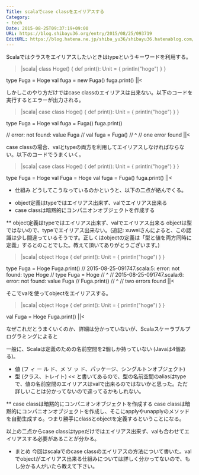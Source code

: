 ```yaml
---
Title: scalaでcase classをエイリアスする
Category:
- tech
Date: 2015-08-25T09:37:19+09:00
URL: https://blog.shibayu36.org/entry/2015/08/25/093719
EditURL: https://blog.hatena.ne.jp/shiba_yu36/shibayu36.hatenablog.com/atom/entry/8454420450106849484
---
```


Scalaではクラスをエイリアスしたいときはtypeというキーワードを利用する。
>|scala|
class Hoge() {
  def print(): Unit = { println("hoge") }
}

type Fuga = Hoge
val fuga = new Fuga()
fuga.print()
||<

しかしこのやり方だけではcase classのエイリアスは出来ない。以下のコードを実行するとエラーが出力される。
>|scala|
case class Hoge() {
  def print(): Unit = { println("hoge") }
}

type Fuga = Hoge
val fuga = Fuga()
fuga.print()

// error: not found: value Fuga
// val fuga = Fuga()
//            ^
// one error found
||<

case classの場合、valとtypeの両方を利用してエイリアスしなければならない。以下のコードでうまくいく。
>|scala|
case class Hoge() {
  def print(): Unit = { println("hoge") }
}

type Fuga = Hoge
val Fuga = Hoge
val fuga = Fuga()
fuga.print()
||<

* 仕組み
どうしてこうなっているのかというと、以下の二点が絡んでくる。
- object定義はtypeではエイリアス出来ず、valでエイリアス出来る
- case classは暗黙的にコンパニオンオブジェクトを作成する

** object定義はtypeではエイリアス出来ず、valでエイリアス出来る
objectは型ではないので、typeでエイリアス出来ない。(追記: xuweiさんによると、この認識は少し間違っているそうです。正しくはobjectの定義は「型と値を両方同時に定義」するとのことでした。教えて頂いてありがとうございます。)
>|scala|
object Hoge {
  def print(): Unit = { println("hoge") }
}

type Fuga = Hoge
Fuga.print()
// 2015-08-25-091747.scala:5: error: not found: type Hoge
// type Fuga = Hoge
//             ^
// 2015-08-25-091747.scala:6: error: not found: value Fuga
// Fuga.print()
// ^
// two errors found
||<

そこでvalを使ってobjectをエイリアスする。
>|scala|
object Hoge {
  def print(): Unit = { println("hoge") }
}

val Fuga = Hoge
Fuga.print()
||<

なぜこれだとうまくいくのか、詳細は分かっていないが、Scalaスケーラブルプログラミングによると
>>
一般に、Scalaは定義のための名前空間を2個しか持っていない (Javaは4個ある)。
- 値 (フ ィ ー ル ド、メ ソ ッ ド、パッケージ、シングルトンオブジェクト)
- 型 (クラス、トレイト)
<<
と書いてあるので、型の名前空間のaliasはtypeで、値の名前空間のエイリアスはvalで出来るのではないかと思った。ただ詳しいことは分かってないので違ってるかもしれない。

** case classは暗黙的にコンパニオンオブジェクトを作成する
case classは暗黙的にコンパニオンオブジェクトを作成し、そこにapplyやunapplyのメソッドを自動生成する。つまり勝手にclassとobjectを定義するということになる。

以上の二点からcase classはtypeだけではエイリアス出来ず、valも合わせてエイリアスする必要があることが分かる。


* まとめ
今回はscalaでのcase classのエイリアスの方法について書いた。valでobjectがエイリアス出来る仕組みについては詳しく分かってないので、もし分かる人がいたら教えて下さい。
